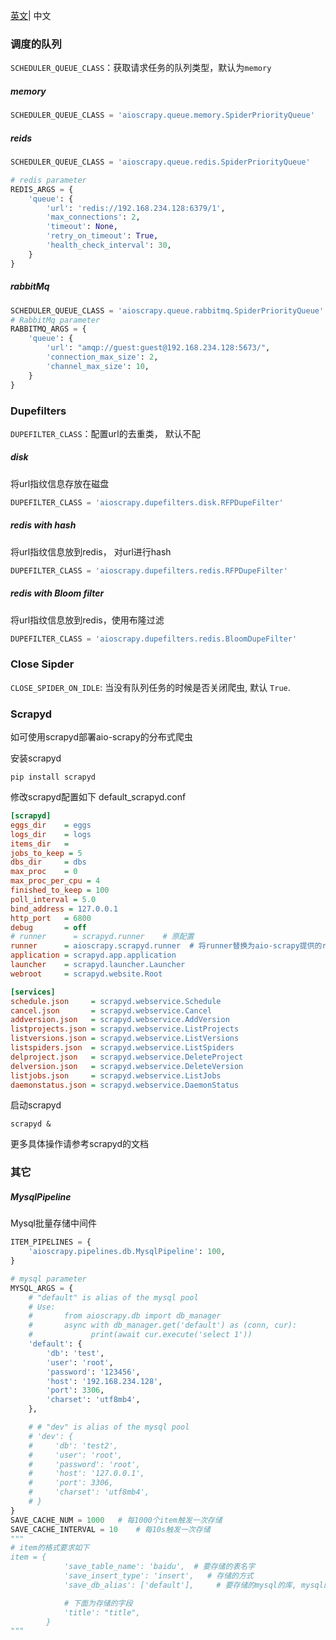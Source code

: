 
[英文](./documentation.md)| 中文
### 调度的队列
`SCHEDULER_QUEUE_CLASS`：获取请求任务的队列类型，默认为`memory`
##### memory
```python
SCHEDULER_QUEUE_CLASS = 'aioscrapy.queue.memory.SpiderPriorityQueue'
```
##### reids
```python
SCHEDULER_QUEUE_CLASS = 'aioscrapy.queue.redis.SpiderPriorityQueue'

# redis parameter
REDIS_ARGS = {
    'queue': {
        'url': 'redis://192.168.234.128:6379/1',
        'max_connections': 2,
        'timeout': None,
        'retry_on_timeout': True,
        'health_check_interval': 30,
    }
}
```
##### rabbitMq
```python
SCHEDULER_QUEUE_CLASS = 'aioscrapy.queue.rabbitmq.SpiderPriorityQueue'
# RabbitMq parameter
RABBITMQ_ARGS = {
    'queue': {
        'url': "amqp://guest:guest@192.168.234.128:5673/",
        'connection_max_size': 2,
        'channel_max_size': 10,
    }
}
```

### Dupefilters
`DUPEFILTER_CLASS`：配置url的去重类， 默认不配

##### disk
将url指纹信息存放在磁盘
```python
DUPEFILTER_CLASS = 'aioscrapy.dupefilters.disk.RFPDupeFilter'
```
##### redis with hash
将url指纹信息放到redis， 对url进行hash
```python
DUPEFILTER_CLASS = 'aioscrapy.dupefilters.redis.RFPDupeFilter'
```
##### redis with Bloom filter
将url指纹信息放到redis，使用布隆过滤
```python
DUPEFILTER_CLASS = 'aioscrapy.dupefilters.redis.BloomDupeFilter'
```

### Close Sipder
`CLOSE_SPIDER_ON_IDLE`: 当没有队列任务的时候是否关闭爬虫, 默认 `True`.


### Scrapyd
如可使用scrapyd部署aio-scrapy的分布式爬虫

安装scrapyd
```shell
pip install scrapyd
```
修改scrapyd配置如下
default_scrapyd.conf
```ini
[scrapyd]
eggs_dir    = eggs
logs_dir    = logs
items_dir   =
jobs_to_keep = 5
dbs_dir     = dbs
max_proc    = 0
max_proc_per_cpu = 4
finished_to_keep = 100
poll_interval = 5.0
bind_address = 127.0.0.1
http_port   = 6800
debug       = off
# runner      = scrapyd.runner    # 原配置
runner      = aioscrapy.scrapyd.runner  # 将runner替换为aio-scrapy提供的runner
application = scrapyd.app.application
launcher    = scrapyd.launcher.Launcher
webroot     = scrapyd.website.Root

[services]
schedule.json     = scrapyd.webservice.Schedule
cancel.json       = scrapyd.webservice.Cancel
addversion.json   = scrapyd.webservice.AddVersion
listprojects.json = scrapyd.webservice.ListProjects
listversions.json = scrapyd.webservice.ListVersions
listspiders.json  = scrapyd.webservice.ListSpiders
delproject.json   = scrapyd.webservice.DeleteProject
delversion.json   = scrapyd.webservice.DeleteVersion
listjobs.json     = scrapyd.webservice.ListJobs
daemonstatus.json = scrapyd.webservice.DaemonStatus

```
启动scrapyd
```shell
scrapyd &
```
更多具体操作请参考scrapyd的文档

### 其它

##### MysqlPipeline
Mysql批量存储中间件
```python
ITEM_PIPELINES = {
    'aioscrapy.pipelines.db.MysqlPipeline': 100,
}

# mysql parameter
MYSQL_ARGS = {
    # "default" is alias of the mysql pool
    # Use:
    #       from aioscrapy.db import db_manager
    #       async with db_manager.get('default') as (conn, cur):
    #             print(await cur.execute('select 1'))
    'default': {
        'db': 'test',
        'user': 'root',
        'password': '123456',
        'host': '192.168.234.128',
        'port': 3306,
        'charset': 'utf8mb4',
    },

    # # "dev" is alias of the mysql pool
    # 'dev': {
    #     'db': 'test2',
    #     'user': 'root',
    #     'password': 'root',
    #     'host': '127.0.0.1',
    #     'port': 3306,
    #     'charset': 'utf8mb4',
    # }
}
SAVE_CACHE_NUM = 1000   # 每1000个item触发一次存储
SAVE_CACHE_INTERVAL = 10    # 每10s触发一次存储
"""
# item的格式要求如下
item = {
            'save_table_name': 'baidu',  # 要存储的表名字
            'save_insert_type': 'insert',   # 存储的方式
            'save_db_alias': ['default'],     # 要存储的mysql的库, mysql的alias

            # 下面为存储的字段
            'title': "title",
        }
"""
```
